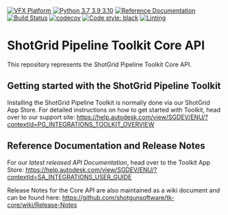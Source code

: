 [![VFX Platform](https://img.shields.io/badge/vfxplatform-2023%202022%202021%202020-blue.svg)](http://www.vfxplatform.com/)
[![Python 3.7 3.9 3.10](https://img.shields.io/badge/python-3.7%20%7C%203.9%20%7C%203.10-blue.svg)](https://www.python.org/)
[![Reference Documentation](http://img.shields.io/badge/doc-reference-blue.svg)](http://developer.shotgridsoftware.com/tk-core)
[![Build Status](https://dev.azure.com/shotgun-ecosystem/Toolkit/_apis/build/status/shotgunsoftware.tk-core?branchName=master)](https://dev.azure.com/shotgun-ecosystem/Toolkit/_build/latest?definitionId=38&branchName=master)
[![codecov](https://codecov.io/gh/shotgunsoftware/tk-core/branch/master/graph/badge.svg)](https://codecov.io/gh/shotgunsoftware/tk-core)
[![Code style: black](https://img.shields.io/badge/code%20style-black-000000.svg)](https://github.com/psf/black)
[![Linting](https://img.shields.io/badge/PEP8%20by-Hound%20CI-a873d1.svg)](https://houndci.com)

# ShotGrid Pipeline Toolkit Core API

This repository represents the ShotGrid Pipeline Toolkit Core API.

## Getting started with the ShotGrid Pipeline Toolkit

Installing the ShotGrid Pipeline Toolkit is normally done via our
ShotGrid App Store. For detailed instructions on how to get started
with Toolkit, head over to our support site:
https://help.autodesk.com/view/SGDEV/ENU/?contextId=PG_INTEGRATIONS_TOOLKIT_OVERVIEW

## Reference Documentation and Release Notes

For our *latest released API Documentation*, head over to the Toolkit App Store:
https://help.autodesk.com/view/SGDEV/ENU/?contextId=SA_INTEGRATIONS_USER_GUIDE

Release Notes for the Core API are also maintained as a wiki document
and can be found here: https://github.com/shotgunsoftware/tk-core/wiki/Release-Notes
